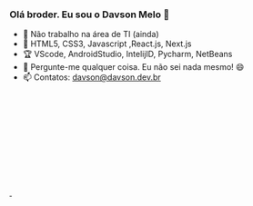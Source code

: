 ### Olá broder. Eu sou o Davson Melo 👋

- 🙁  Não trabalho na área de TI (ainda)
- 🔰 HTML5, CSS3, Javascript ,React.js, Next.js
- 🏆 VScode, AndroidStudio, IntelijID, Pycharm, NetBeans
- 💬 Pergunte-me qualquer coisa. Eu não sei nada mesmo! 😄
- 📫 Contatos: davson@davson.dev.br

<div>
  <a href="https://github.com/DavsonMelo">
  <img height="180cm" scr="https://github-readme-stats.vercel.app/api?username=DavsonMelo&show_icons=true&theme=dracula&include_allcomits=true&count_private=true"/>
  <img height="180cm" scr="https://github-readme-stats.vercel.app/api/top-langs/username=DavsonMelo&layout=compact&langs_count=16&theme=dracula"/>
